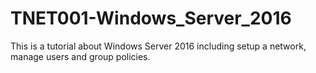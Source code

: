 # TNET001-Windows_Server_2016
This is a tutorial about Windows Server 2016 including setup a network, manage users and group policies.
